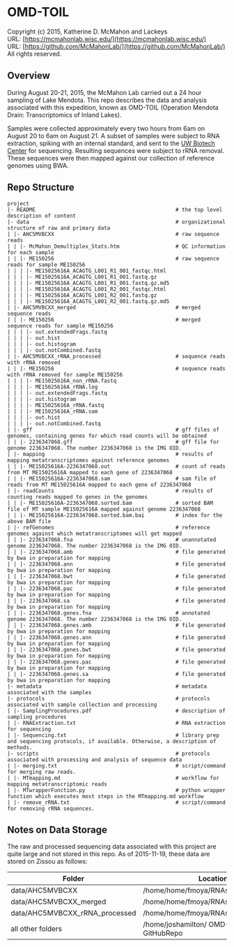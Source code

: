 OMD-TOIL
===
Copyright (c) 2015, Katherine D. McMahon and Lackeys  
URL: [https://mcmahonlab.wisc.edu/](https://mcmahonlab.wisc.edu/)  
URL: [https://github.com/McMahonLab/](https://github.com/McMahonLab/)  
All rights reserved.

Overview
--
During August 20-21, 2015, the McMahon Lab carried out a 24 hour sampling of Lake Mendota. This repo describes the data and analysis associated with this expedition, known as OMD-TOIL (Operation Mendota Drain: Transcriptomics of Inland Lakes).

Samples were collected approximately every two hours from 6am on August 20 to 6am on August 21. A subset of samples were subject to RNA extraction, spiking with an internal standard, and sent to the [UW Biotech Center](https://www.biotech.wisc.edu/) for sequencing. Resulting sequences were subject to rRNA removal. These sequences were then mapped against our collection of reference genomes using BWA.

Repo Structure
--
    project
    |- README                                             # the top level description of content
    |- data                                               # organizational structure of raw and primary data
    | |- AHC5MVBCXX                                       # raw sequence reads
    | | |- McMahon_Demultiplex_Stats.htm                  # QC information for each sample
    | | |- ME150256                                       # raw sequence reads for sample ME150256
    | | | |- ME15025616A_ACAGTG_L001_R1_001_fastqc.html   
    | | | |- ME15025616A_ACAGTG_L001_R1_001.fastq.gz      
    | | | |- ME15025616A_ACAGTG_L001_R1_001.fastq.gz.md5  
    | | | |- ME15025616A_ACAGTG_L001_R2_001_fastqc.html   
    | | | |- ME15025616A_ACAGTG_L001_R2_001.fastq.gz      
    | | | |- ME15025616A_ACAGTG_L001_R2_001.fastq.gz.md5  
    | |- AHC5MVBCXX_merged                                # merged sequence reads
    | | |- ME150256                                       # merged sequence reads for sample ME150256
    | | | |- out.extendedFrags.fastq
    | | | |- out.hist
    | | | |- out.histogram
    | | | |- out.notCombined.fastq
    | |- AHC5MVBCXX_rRNA_processed                        # sequence reads with rRNA removed
    | | |- ME150256                                       # sequence reads with rRNA removed for sample ME150256
    | | | |- ME15025616A_non_rRNA.fastq  
    | | | |- ME15025616A_rRNA.log  
    | | | |- out.extendedFrags.fastq  
    | | | |- out.histogram
    | | | |- ME15025616A_rRNA.fastq      
    | | | |- ME15025616A_rRNA.sam  
    | | | |- out.hist                 
    | | | |- out.notCombined.fastq
    | |- gff                                              # gff files of genomes, containing genes for which read counts will be obtained
    | | |- 2236347068.gff                                 # gff file for genome 2236347068. The number 2236347068 is the IMG OID.
    | |- mapping                                          # results of mapping metatranscriptomes against reference genomes
    | | |- ME15025616A-2236347068.out                     # count of reads from MT ME15025616A mapped to each gene of 2236347068
    | | |- ME15025616A-2236347068.sam                     # sam file of reads from MT ME15025616A mapped to each gene of 2236347068
    | |- readCounts                                       # results of counting reads mapped to genes in the genomes
    | | |- ME15025616A-2236347068.sorted.bam              # sorted BAM file of MT sample ME15025616A mapped against genome 2236347068
    | | |- ME15025616A-2236347068.sorted.bam.bai          # index for the above BAM file
    | |- refGenomes                                       # reference genomes against which metatranscriptomes will get mapped
    | | |- 2236347068.fna                                 # unannotated genome 2236347068. The number 2236347068 is the IMG OID.
    | | |- 2236347068.amb                                 # file generated by bwa in preparation for mapping
    | | |- 2236347068.ann                                 # file generated by bwa in preparation for mapping
    | | |- 2236347068.bwt                                 # file generated by bwa in preparation for mapping
    | | |- 2236347068.pac                                 # file generated by bwa in preparation for mapping
    | | |- 2236347068.sa                                  # file generated by bwa in preparation for mapping
    | | |- 2236347068.genes.fna                           # annotated genome 2236347068. The number 2236347068 is the IMG OID.
    | | |- 2236347068.genes.amb                           # file generated by bwa in preparation for mapping
    | | |- 2236347068.genes.ann                           # file generated by bwa in preparation for mapping
    | | |- 2236347068.genes.bwt                           # file generated by bwa in preparation for mapping
    | | |- 2236347068.genes.pac                           # file generated by bwa in preparation for mapping
    | | |- 2236347068.genes.sa                            # file generated by bwa in preparation for mapping
    |- metadata                                           # metadata associated with the samples
    |- protocols                                          # protocols associated with sample collection and processing
    | |- SamplingProcedures.pdf                           # description of sampling procedures
    | |- RNAExtraction.txt                                # RNA extraction for sequencing
    | |- Sequencing.txt                                   # library prep and sequencing protocols, if available. Otherwise, a description of methods.
    |- scripts                                            # protocols associated with processing and analysis of sequence data
    | |- merging.txt                                      # script/command for merging raw reads.
    | |- MTmapping.md                                     # workflow for mapping metatranscriptomic reads
    | |- MTwrapperFunction.py                             # python wrapper function which executes most steps in the MTmapping.md workflow
    | |- remove_rRNA.txt                                  # script/command for removing rRNA sequences.

Notes on Data Storage
--
The raw and processed sequencing data associated with this project are quite large and not stored in this repo. As of 2015-11-19, these data are stored on Zissou as follows:

| Folder | Location |
|---|---|
| data/AHC5MVBCXX     | /home/home/fmoya/RNAseq_OMD_TOIL15 |
| data/AHC5MVBCXX_merged     | /home/home/fmoya/RNAseq_OMD_TOIL15 |
| data/AHC5MVBCXX_rRNA_processed     | /home/home/fmoya/RNAseq_OMD_TOIL15 |
| all other folders | /home/joshamilton/ OMD-TOIL-GitHubRepo|
